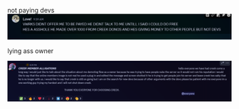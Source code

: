 not paying devs
![notpaying](https://github.com/hexlunapng/creek-document/blob/main/Screenshot_2025-06-14_100004.png?raw=true)


lying ass owner

![lyinghuh](https://raw.githubusercontent.com/hexlunapng/creek-document/ef8836abd5e755aa9ec21f2a24d4c5230696bc65/Screenshot%202025-06-13%20204224.png)

